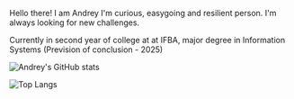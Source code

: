 Hello there! I am Andrey
I'm curious, easygoing and resilient person. I'm always looking for new challenges.

Currently in second year of college at at IFBA, major degree in Information Systems (Prevision of conclusion - 2025)

![Andrey's GitHub stats](https://github-readme-stats.vercel.app/api?username=AndreyMoraess&show_icons=true&theme=radical)

![Top Langs](https://github-readme-stats.vercel.app/api/top-langs/?username=AndreyMoraess&layout=compact)


	
